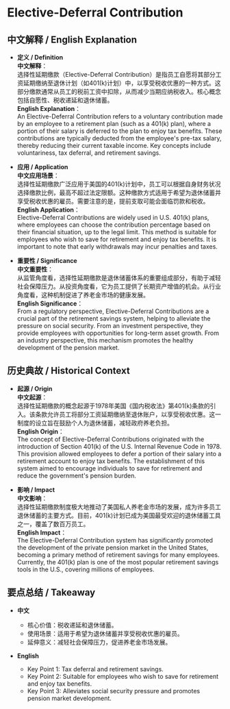 # Elective-Deferral Contribution

## 中文解释 / English Explanation

* **定义 / Definition**  
  **中文解释**：  
  选择性延期缴款（Elective-Deferral Contribution）是指员工自愿将其部分工资延期缴纳至退休计划（如401(k)计划）中，以享受税收优惠的一种方式。这部分缴款通常从员工的税前工资中扣除，从而减少当期应纳税收入。核心概念包括自愿性、税收递延和退休储蓄。  
  **English Explanation**：  
  An Elective-Deferral Contribution refers to a voluntary contribution made by an employee to a retirement plan (such as a 401(k) plan), where a portion of their salary is deferred to the plan to enjoy tax benefits. These contributions are typically deducted from the employee's pre-tax salary, thereby reducing their current taxable income. Key concepts include voluntariness, tax deferral, and retirement savings.

* **应用 / Application**  
  **中文应用场景**：  
  选择性延期缴款广泛应用于美国的401(k)计划中，员工可以根据自身财务状况选择缴款比例，最高不超过法定限额。这种缴款方式适用于希望为退休储蓄并享受税收优惠的雇员。需要注意的是，提前支取可能会面临罚款和税收。  
  **English Application**：  
  Elective-Deferral Contributions are widely used in U.S. 401(k) plans, where employees can choose the contribution percentage based on their financial situation, up to the legal limit. This method is suitable for employees who wish to save for retirement and enjoy tax benefits. It is important to note that early withdrawals may incur penalties and taxes.

* **重要性 / Significance**  
  **中文重要性**：  
  从监管角度看，选择性延期缴款是退休储蓄体系的重要组成部分，有助于减轻社会保障压力。从投资角度看，它为员工提供了长期资产增值的机会。从行业角度看，这种机制促进了养老金市场的健康发展。  
  **English Significance**：  
  From a regulatory perspective, Elective-Deferral Contributions are a crucial part of the retirement savings system, helping to alleviate the pressure on social security. From an investment perspective, they provide employees with opportunities for long-term asset growth. From an industry perspective, this mechanism promotes the healthy development of the pension market.

## 历史典故 / Historical Context

* **起源 / Origin**  
  **中文起源**：  
  选择性延期缴款的概念起源于1978年美国《国内税收法》第401(k)条款的引入。该条款允许员工将部分工资延期缴纳至退休账户，以享受税收优惠。这一制度的设立旨在鼓励个人为退休储蓄，减轻政府养老负担。  
  **English Origin**：  
  The concept of Elective-Deferral Contributions originated with the introduction of Section 401(k) of the U.S. Internal Revenue Code in 1978. This provision allowed employees to defer a portion of their salary into a retirement account to enjoy tax benefits. The establishment of this system aimed to encourage individuals to save for retirement and reduce the government's pension burden.

* **影响 / Impact**  
  **中文影响**：  
  选择性延期缴款制度极大地推动了美国私人养老金市场的发展，成为许多员工退休储蓄的主要方式。目前，401(k)计划已成为美国最受欢迎的退休储蓄工具之一，覆盖了数百万员工。  
  **English Impact**：  
  The Elective-Deferral Contribution system has significantly promoted the development of the private pension market in the United States, becoming a primary method of retirement savings for many employees. Currently, the 401(k) plan is one of the most popular retirement savings tools in the U.S., covering millions of employees.

## 要点总结 / Takeaway

* **中文**  
  - 核心价值：税收递延和退休储蓄。  
  - 使用场景：适用于希望为退休储蓄并享受税收优惠的雇员。  
  - 延伸意义：减轻社会保障压力，促进养老金市场发展。

* **English**  
  - Key Point 1: Tax deferral and retirement savings.  
  - Key Point 2: Suitable for employees who wish to save for retirement and enjoy tax benefits.  
  - Key Point 3: Alleviates social security pressure and promotes pension market development.